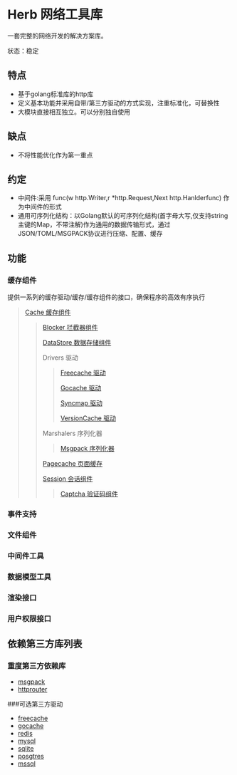 # Herb 网络工具库
一套完整的网络开发的解决方案库。

状态：稳定

## 特点
* 基于golang标准库的http库
* 定义基本功能并采用自带/第三方驱动的方式实现，注重标准化，可替换性
* 大模块直接相互独立。可以分别独自使用

## 缺点
* 不将性能优化作为第一重点

## 约定
* 中间件:采用 func(w http.Writer,r *http.Request,Next http.Hanlderfunc) 作为中间件的形式
* 通用可序列化结构：以Golang默认的可序列化结构(首字母大写,仅支持string主键的Map，不带注解)作为通用的数据传输形式，通过JSON/TOML/MSGPACK协议进行压缩、配置、缓存


## 功能

###  缓存组件
提供一系列的缓存驱动/缓存/缓存组件的接口，确保程序的高效有序执行
>  [Cache 缓存组件](cache/readme.md)
>  > [Blocker 拦截器组件](cache/blocker/readme.md)
> >
>  > [DataStore 数据存储组件](cache/datastore/readme.md)
> >
> >Drivers 驱动
>  >
> > >  [Freecache 驱动](cache/drivers/freecache/readme.md)
> > > 
> > > [Gocache 驱动](cache/drivers/gocache/readme.md)
> > >
> > >[Syncmap 驱动](cache/drivers/syncmapcache/readme.md)
> > >
> > > [VersionCache 驱动](cache/drivers/versioncache/readme.md)
> >
> >Marshalers 序列化器
> > > [Msgpack 序列化器](cache/marshalers/msgpackmarshaler/readme.md)
> >
> > [Pagecache 页面缓存](cache/pagecache/readme.md)
> >
> > [Session 会话组件](cache/session/readme.md)
> >
> >> [Captcha 验证码组件](cache/session/captcha/readme.md)
### 事件支持
### 文件组件
### 中间件工具
### 数据模型工具
### 渲染接口
### 用户权限接口

## 依赖第三方库列表

### 重度第三方依赖库

* [msgpack](github.com/vmihailenco/msgpack)
* [httprouter](github.com/julienschmidt/httprouter)

###可选第三方驱动
* [freecache](github.com/coocood/freecache)
* [gocache](github.com/patrickmn/go-cache)
* [redis](github.com/garyburd/redigo/redis)
* [mysql](github.com/go-sql-driver/mysql)
* [sqlite](github.com/mattn/go-sqlite3)
* [posgtres](github.com/lib/pq)
* [mssql](github.com/denisenkom/go-mssqldb)